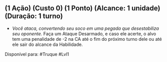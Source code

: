 ## (1 Ação) (Custo 0) (1 Ponto) (Alcance: 1 unidade) (Duração: 1 turno)

- *Você ataca, convertendo seu soco em uma pegada que desestabiliza seu oponente.* Faça um Ataque Desarmado, e caso ele acerte, o alvo tem uma penalidade de -2 na CA até o fim do próximo turno dele ou até ele sair do alcance da Habilidade.

Disponível para: 
#Truque #Lvl1